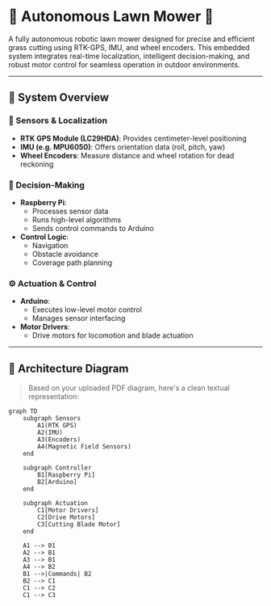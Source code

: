 # 🌿 Autonomous Lawn Mower 🤖

A fully autonomous robotic lawn mower designed for precise and efficient grass cutting using RTK-GPS, IMU, and wheel encoders. This embedded system integrates real-time localization, intelligent decision-making, and robust motor control for seamless operation in outdoor environments.

---

## 🧠 System Overview

### 📡 Sensors & Localization
- **RTK GPS Module (LC29HDA)**: Provides centimeter-level positioning
- **IMU (e.g. MPU6050)**: Offers orientation data (roll, pitch, yaw)
- **Wheel Encoders**: Measure distance and wheel rotation for dead reckoning

### 🧾 Decision-Making
- **Raspberry Pi**:
  - Processes sensor data
  - Runs high-level algorithms
  - Sends control commands to Arduino
- **Control Logic**:
  - Navigation
  - Obstacle avoidance
  - Coverage path planning

### ⚙️ Actuation & Control
- **Arduino**:
  - Executes low-level motor control
  - Manages sensor interfacing
- **Motor Drivers**:
  - Drive motors for locomotion and blade actuation

---

## 📐 Architecture Diagram

> Based on your uploaded PDF diagram, here's a clean textual representation:

```mermaid
graph TD
    subgraph Sensors
        A1(RTK GPS)
        A2(IMU)
        A3(Encoders)
        A4(Magnetic Field Sensors)
    end

    subgraph Controller
        B1[Raspberry Pi]
        B2[Arduino]
    end

    subgraph Actuation
        C1[Motor Drivers]
        C2[Drive Motors]
        C3[Cutting Blade Motor]
    end

    A1 --> B1
    A2 --> B1
    A3 --> B1
    A4 --> B2
    B1 -->|Commands| B2
    B2 --> C1
    C1 --> C2
    C1 --> C3
